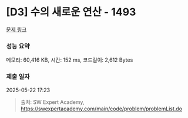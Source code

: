 # [D3] 수의 새로운 연산 - 1493 

[문제 링크](https://swexpertacademy.com/main/code/problem/problemDetail.do?contestProbId=AV2b-QGqADMBBASw) 

### 성능 요약

메모리: 60,416 KB, 시간: 152 ms, 코드길이: 2,612 Bytes

### 제출 일자

2025-05-22 17:23



> 출처: SW Expert Academy, https://swexpertacademy.com/main/code/problem/problemList.do